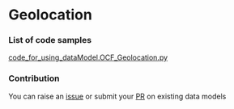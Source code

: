 # Geolocation

### List of code samples 

<!-- 50-List of code -->

<!-- [code entry](link) -->
[code_for_using_dataModel.OCF_Geolocation.py](https://github.com/smart-data-models/dataModel.OCF/blob/master/Geolocation/code/code_for_using_dataModel.OCF_Geolocation.py)


<!-- /50-List of code -->

### Contribution
You can raise an [issue](https://github.com/smart-data-models/dataModel.OCF/issues) or submit your [PR](https://github.com/smart-data-models/dataModel.OCF/pulls) on existing data models

